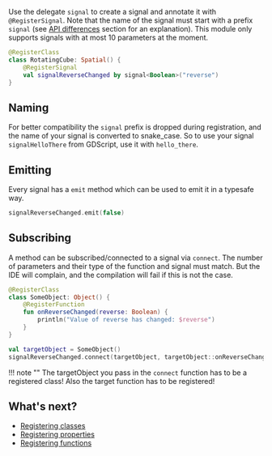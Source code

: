 Use the delegate `signal` to create a signal and annotate it with `@RegisterSignal`. Note that the name of
the signal must start with a prefix `signal` (see [API differences](../api-differences.md) section for an explanation).
This module only supports signals with at most 10 parameters at the moment.

```kotlin
@RegisterClass
class RotatingCube: Spatial() {
    @RegisterSignal
    val signalReverseChanged by signal<Boolean>("reverse")
}
```

## Naming
For better compatibility the `signal` prefix is dropped during registration, and the name of your signal is converted to snake_case. So to use your signal `signalHelloThere` from GDScript, use it with `hello_there`.

## Emitting
Every signal has a `emit` method which can be used to emit it in a typesafe way.

```kotlin
signalReverseChanged.emit(false)
```

## Subscribing
A method can be subscribed/connected to a signal via `connect`. The number of parameters and their type of the function and signal must match. But the IDE will complain, and the compilation will fail if this is not the case.

```kotlin
@RegisterClass
class SomeObject: Object() {
    @RegisterFunction
    fun onReverseChanged(reverse: Boolean) {
        println("Value of reverse has changed: $reverse")
    }
}

val targetObject = SomeObject()
signalReverseChanged.connect(targetObject, targetObject::onReverseChanged)
```

!!! note ""
    The targetObject you pass in the `connect` function has to be a registered class!
    Also the target function has to be registered!


## What's next?
- [Registering classes](classes.md)
- [Registering properties](properties.md)
- [Registering functions](functions.md)
